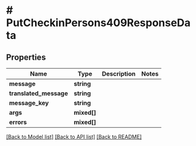 # # PutCheckinPersons409ResponseData

## Properties

Name | Type | Description | Notes
------------ | ------------- | ------------- | -------------
**message** | **string** |  |
**translated_message** | **string** |  |
**message_key** | **string** |  |
**args** | **mixed[]** |  |
**errors** | **mixed[]** |  |

[[Back to Model list]](../../README.md#models) [[Back to API list]](../../README.md#endpoints) [[Back to README]](../../README.md)
